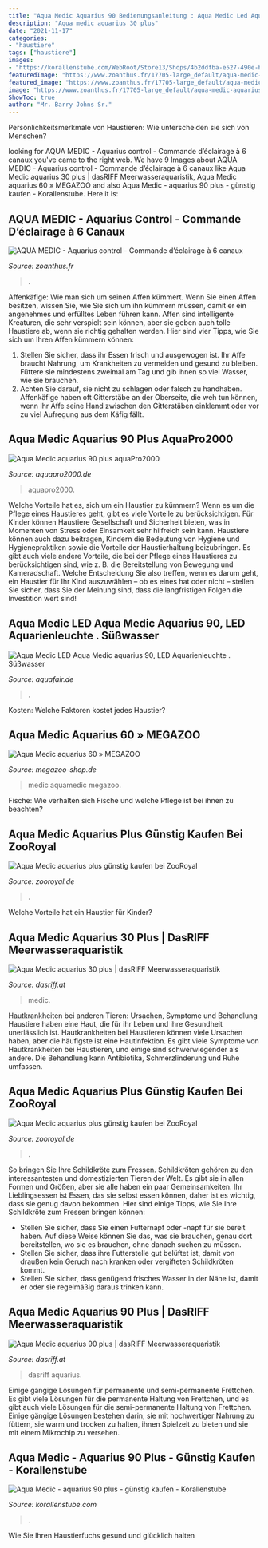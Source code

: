 ```yaml
---
title: "Aqua Medic Aquarius 90 Bedienungsanleitung : Aqua Medic Led Aqua Medic Aquarius 90, Led Aquarienleuchte . Süßwasser"
description: "Aqua medic aquarius 30 plus"
date: "2021-11-17"
categories:
- "haustiere"
tags: ["haustiere"]
images:
- "https://korallenstube.com/WebRoot/Store13/Shops/4b2ddfba-e527-490e-bddb-2e92fe257dfe/588B/3304/21E0/470E/08DC/0A48/3537/39E3/h_aquarius_14653935801.jpg"
featuredImage: "https://www.zoanthus.fr/17705-large_default/aqua-medic-aquarius-control-commande-declairage-a-6-canaux.jpg"
featured_image: "https://www.zoanthus.fr/17705-large_default/aqua-medic-aquarius-control-commande-declairage-a-6-canaux.jpg"
image: "https://www.zoanthus.fr/17705-large_default/aqua-medic-aquarius-control-commande-declairage-a-6-canaux.jpg"
ShowToc: true
author: "Mr. Barry Johns Sr."
---
```



Persönlichkeitsmerkmale von Haustieren: Wie unterscheiden sie sich von Menschen?

	

		
looking for AQUA MEDIC - Aquarius control - Commande d’éclairage à 6 canaux you've came to the right web. We have 9 Images about AQUA MEDIC - Aquarius control - Commande d’éclairage à 6 canaux like Aqua Medic aquarius 30 plus | dasRIFF Meerwasseraquaristik, Aqua Medic aquarius 60 » MEGAZOO and also Aqua Medic - aquarius 90 plus - günstig kaufen - Korallenstube. Here it is:
		
    
## AQUA MEDIC - Aquarius Control - Commande D’éclairage à 6 Canaux

<img loading=lazy src="https://www.zoanthus.fr/17705-large_default/aqua-medic-aquarius-control-commande-declairage-a-6-canaux.jpg" onerror="this.onerror=null;this.src='https://tse2.mm.bing.net/th?id=OIP.h7RS6rgRmdZEw3fCk6Bj-QHaJo&amp;pid=15.1';" alt="AQUA MEDIC - Aquarius control - Commande d’éclairage à 6 canaux">

_Source: zoanthus.fr_

>. 

	

Affenkäfige: Wie man sich um seinen Affen kümmert.
Wenn Sie einen Affen besitzen, wissen Sie, wie Sie sich um ihn kümmern müssen, damit er ein angenehmes und erfülltes Leben führen kann. Affen sind intelligente Kreaturen, die sehr verspielt sein können, aber sie geben auch tolle Haustiere ab, wenn sie richtig gehalten werden. Hier sind vier Tipps, wie Sie sich um Ihren Affen kümmern können:
1. Stellen Sie sicher, dass ihr Essen frisch und ausgewogen ist. Ihr Affe braucht Nahrung, um Krankheiten zu vermeiden und gesund zu bleiben. Füttere sie mindestens zweimal am Tag und gib ihnen so viel Wasser, wie sie brauchen.
2. Achten Sie darauf, sie nicht zu schlagen oder falsch zu handhaben. Affenkäfige haben oft Gitterstäbe an der Oberseite, die weh tun können, wenn Ihr Affe seine Hand zwischen den Gitterstäben einklemmt oder vor zu viel Aufregung aus dem Käfig fällt.

    
## Aqua Medic Aquarius 90 Plus AquaPro2000

<img loading=lazy src="https://www.aquapro2000.de/media/catalog/product/cache/1/image/1024x/c657acbaa43513bfcb392d597dba2b11/a/q/aquarius_30_plus_holder_1_1.jpg" onerror="this.onerror=null;this.src='https://tse2.mm.bing.net/th?id=OIP.keqjIFVLBzcGiHXUX8HG-QHaHa&amp;pid=15.1';" alt="Aqua Medic aquarius 90 plus aquaPro2000">

_Source: aquapro2000.de_

>aquapro2000. 

	

Welche Vorteile hat es, sich um ein Haustier zu kümmern?
Wenn es um die Pflege eines Haustieres geht, gibt es viele Vorteile zu berücksichtigen. Für Kinder können Haustiere Gesellschaft und Sicherheit bieten, was in Momenten von Stress oder Einsamkeit sehr hilfreich sein kann. Haustiere können auch dazu beitragen, Kindern die Bedeutung von Hygiene und Hygienepraktiken sowie die Vorteile der Haustierhaltung beizubringen. Es gibt auch viele andere Vorteile, die bei der Pflege eines Haustieres zu berücksichtigen sind, wie z. B. die Bereitstellung von Bewegung und Kameradschaft. Welche Entscheidung Sie also treffen, wenn es darum geht, ein Haustier für Ihr Kind auszuwählen – ob es eines hat oder nicht – stellen Sie sicher, dass Sie der Meinung sind, dass die langfristigen Folgen die Investition wert sind!

    
## Aqua Medic LED Aqua Medic Aquarius 90, LED Aquarienleuchte . Süßwasser

<img loading=lazy src="https://aquafair.de/images/Aqua%20Medic%20Aquarius%20Montage.jpg?osCsid=6862874a6d4ffa9774be3c4416280739" onerror="this.onerror=null;this.src='https://tse4.mm.bing.net/th?id=OIP.jjOvrkOLPYXH-fUxhLlLIgHaEL&amp;pid=15.1';" alt="Aqua Medic LED Aqua Medic aquarius 90, LED Aquarienleuchte . Süßwasser">

_Source: aquafair.de_

>. 

	

Kosten: Welche Faktoren kostet jedes Haustier?

    
## Aqua Medic Aquarius 60 » MEGAZOO

<img loading=lazy src="https://www.megazoo-shop.de/wp-content/uploads/2021/04/Aqua-Medic-aquarius-60-LED-65-Watt.jpg" onerror="this.onerror=null;this.src='https://tse4.mm.bing.net/th?id=OIP.AoAgiRB319MC2Nq93pAG8QHaHX&amp;pid=15.1';" alt="Aqua Medic aquarius 60 » MEGAZOO">

_Source: megazoo-shop.de_

>medic aquamedic megazoo. 

	

Fische: Wie verhalten sich Fische und welche Pflege ist bei ihnen zu beachten?

    
## Aqua Medic Aquarius Plus Günstig Kaufen Bei ZooRoyal

<img loading=lazy src="https://images1.zooroyal.net/media/thumbnail/47a388953f3f/aqua-medic-aquarius-plus-4_720x600.jpg" onerror="this.onerror=null;this.src='https://tse3.mm.bing.net/th?id=OIP.1kvRYPg6HFJALpdXfIFecAHaHa&amp;pid=15.1';" alt="Aqua Medic aquarius plus günstig kaufen bei ZooRoyal">

_Source: zooroyal.de_

>. 

	

Welche Vorteile hat ein Haustier für Kinder?

    
## Aqua Medic Aquarius 30 Plus | DasRIFF Meerwasseraquaristik

<img loading=lazy src="https://dasriff.at/wp-content/uploads/2021/06/Aqua-Medic-aquarius-30-plus.jpg" onerror="this.onerror=null;this.src='https://tse4.mm.bing.net/th?id=OIP.WyFpvQ5SAd-RAZl2uaAHjQHaHa&amp;pid=15.1';" alt="Aqua Medic aquarius 30 plus | dasRIFF Meerwasseraquaristik">

_Source: dasriff.at_

>medic. 

	

Hautkrankheiten bei anderen Tieren: Ursachen, Symptome und Behandlung
Haustiere haben eine Haut, die für ihr Leben und ihre Gesundheit unerlässlich ist. Hautkrankheiten bei Haustieren können viele Ursachen haben, aber die häufigste ist eine Hautinfektion. Es gibt viele Symptome von Hautkrankheiten bei Haustieren, und einige sind schwerwiegender als andere. Die Behandlung kann Antibiotika, Schmerzlinderung und Ruhe umfassen.

    
## Aqua Medic Aquarius Plus Günstig Kaufen Bei ZooRoyal

<img loading=lazy src="https://images1.zooroyal.net/media/image/aqua-medic-aquarius-plus-5.jpg" onerror="this.onerror=null;this.src='https://tse2.mm.bing.net/th?id=OIP.6zx-yptOfTr2dzK3xnQklQHaHa&amp;pid=15.1';" alt="Aqua Medic aquarius plus günstig kaufen bei ZooRoyal">

_Source: zooroyal.de_

>. 

	

So bringen Sie Ihre Schildkröte zum Fressen.
Schildkröten gehören zu den interessantesten und domestizierten Tieren der Welt. Es gibt sie in allen Formen und Größen, aber sie alle haben ein paar Gemeinsamkeiten. Ihr Lieblingsessen ist Essen, das sie selbst essen können, daher ist es wichtig, dass sie genug davon bekommen. Hier sind einige Tipps, wie Sie Ihre Schildkröte zum Fressen bringen können:
- Stellen Sie sicher, dass Sie einen Futternapf oder -napf für sie bereit haben. Auf diese Weise können Sie das, was sie brauchen, genau dort bereitstellen, wo sie es brauchen, ohne danach suchen zu müssen.
- Stellen Sie sicher, dass ihre Futterstelle gut belüftet ist, damit von draußen kein Geruch nach kranken oder vergifteten Schildkröten kommt.
- Stellen Sie sicher, dass genügend frisches Wasser in der Nähe ist, damit er oder sie regelmäßig daraus trinken kann.

    
## Aqua Medic Aquarius 90 Plus | DasRIFF Meerwasseraquaristik

<img loading=lazy src="https://dasriff.at/wp-content/uploads/2021/06/Aqua-Medic-aquarius-90-plus-510x510.jpg" onerror="this.onerror=null;this.src='https://tse2.mm.bing.net/th?id=OIP.E8ZAx7EMT19AjpgA0VevHAHaHa&amp;pid=15.1';" alt="Aqua Medic aquarius 90 plus | dasRIFF Meerwasseraquaristik">

_Source: dasriff.at_

>dasriff aquarius. 

	

Einige gängige Lösungen für permanente und semi-permanente Frettchen.
Es gibt viele Lösungen für die permanente Haltung von Frettchen, und es gibt auch viele Lösungen für die semi-permanente Haltung von Frettchen. Einige gängige Lösungen bestehen darin, sie mit hochwertiger Nahrung zu füttern, sie warm und trocken zu halten, ihnen Spielzeit zu bieten und sie mit einem Mikrochip zu versehen.

    
## Aqua Medic - Aquarius 90 Plus - Günstig Kaufen - Korallenstube

<img loading=lazy src="https://korallenstube.com/WebRoot/Store13/Shops/4b2ddfba-e527-490e-bddb-2e92fe257dfe/588B/3304/21E0/470E/08DC/0A48/3537/39E3/h_aquarius_14653935801.jpg" onerror="this.onerror=null;this.src='https://tse4.mm.bing.net/th?id=OIP.AyNKSD1Skwqc2HR7WjPJpAFHC-&amp;pid=15.1';" alt="Aqua Medic - aquarius 90 plus - günstig kaufen - Korallenstube">

_Source: korallenstube.com_

>. 

	

Wie Sie Ihren Haustierfuchs gesund und glücklich halten

